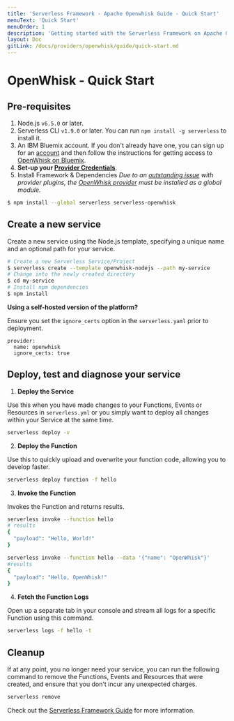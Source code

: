 ```yaml
---
title: 'Serverless Framework - Apache Openwhisk Guide - Quick Start'
menuText: 'Quick Start'
menuOrder: 1
description: 'Getting started with the Serverless Framework on Apache Openwhisk'
layout: Doc
gitLink: /docs/providers/openwhisk/guide/quick-start.md
---
```


# OpenWhisk - Quick Start

## Pre-requisites

1. Node.js `v6.5.0` or later.
2. Serverless CLI `v1.9.0` or later. You can run
`npm install -g serverless` to install it.
3. An IBM Bluemix account. If you don't already have one, you can sign up for an [account](https://console.bluemix.net/registration/) and then follow the instructions for getting access to [OpenWhisk on Bluemix](https://console.ng.bluemix.net/openwhisk/).
4. **Set-up your [Provider Credentials](../credentials)**.
5. Install Framework & Dependencies
*Due to an [outstanding issue](https://github.com/serverless/serverless/issues/2895) with provider plugins, the [OpenWhisk provider](https://github.com/serverless/serverless-openwhisk) must be installed as a global module.*

```bash
$ npm install --global serverless serverless-openwhisk
```

## Create a new service

Create a new service using the Node.js template, specifying a unique name and an optional path for your service.

```bash
# Create a new Serverless Service/Project
$ serverless create --template openwhisk-nodejs --path my-service
# Change into the newly created directory
$ cd my-service
# Install npm dependencies
$ npm install
```
**Using a self-hosted version of the platform?**

Ensure you set the `ignore_certs` option in the `serverless.yaml` prior to deployment.

```
provider:
  name: openwhisk
  ignore_certs: true
```

## Deploy, test and diagnose your service

1. **Deploy the Service**

  Use this when you have made changes to your Functions, Events or Resources in `serverless.yml` or you simply want to deploy all changes within your Service at the same time.

  ```bash
  serverless deploy -v
  ```

2. **Deploy the Function**

  Use this to quickly upload and overwrite your function code, allowing you to develop faster.

  ```bash
  serverless deploy function -f hello
  ```

3. **Invoke the Function**

  Invokes the Function and returns results.

  ```bash
  serverless invoke --function hello
  # results
  {
    "payload": "Hello, World!"
  }

  serverless invoke --function hello --data '{"name": "OpenWhisk"}'
  #results
  {
    "payload": "Hello, OpenWhisk!"
  }
  ```

4. **Fetch the Function Logs**

  Open up a separate tab in your console and stream all logs for a specific Function using this command.
  ```bash
  serverless logs -f hello -t
  ```

## Cleanup

If at any point, you no longer need your service, you can run the following command to remove the Functions, Events and Resources that were created, and ensure that you don't incur any unexpected charges.

```bash
serverless remove
```

Check out the [Serverless Framework Guide](.) for more information.
